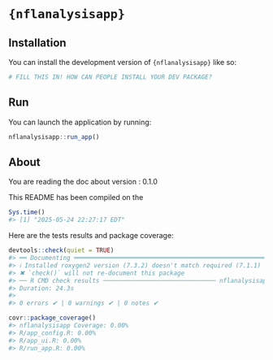 
<!-- README.md is generated from README.Rmd. Please edit that file -->

# `{nflanalysisapp}`

<!-- badges: start -->

<!-- badges: end -->

## Installation

You can install the development version of `{nflanalysisapp}` like so:

``` r
# FILL THIS IN! HOW CAN PEOPLE INSTALL YOUR DEV PACKAGE?
```

## Run

You can launch the application by running:

``` r
nflanalysisapp::run_app()
```

## About

You are reading the doc about version : 0.1.0

This README has been compiled on the

``` r
Sys.time()
#> [1] "2025-05-24 22:27:17 EDT"
```

Here are the tests results and package coverage:

``` r
devtools::check(quiet = TRUE)
#> ══ Documenting ═════════════════════════════════════════════════════════════════
#> ℹ Installed roxygen2 version (7.3.2) doesn't match required (7.1.1)
#> ✖ `check()` will not re-document this package
#> ── R CMD check results ─────────────────────────────── nflanalysisapp 0.1.0 ────
#> Duration: 24.3s
#> 
#> 0 errors ✔ | 0 warnings ✔ | 0 notes ✔
```

``` r
covr::package_coverage()
#> nflanalysisapp Coverage: 0.00%
#> R/app_config.R: 0.00%
#> R/app_ui.R: 0.00%
#> R/run_app.R: 0.00%
```
